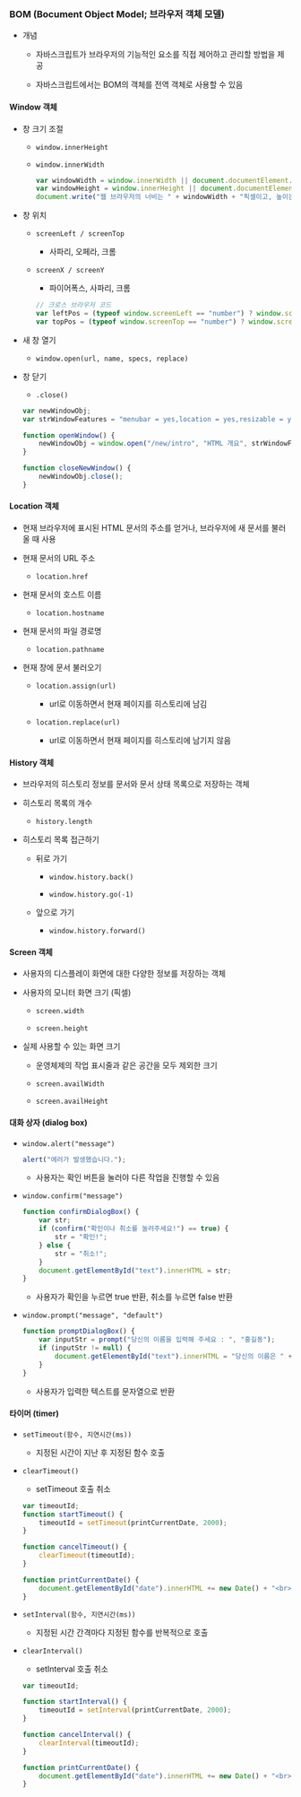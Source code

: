 ### BOM (Bocument Object Model; 브라우저 객체 모델)

- 개념
  
  - 자바스크립트가 브라우저의 기능적인 요소를 직접 제어하고 관리할 방법을 제공
  
  - 자바스크립트에서는 BOM의 객체를 전역 객체로 사용할 수 있음

#### Window 객체

- 창 크기 조절
  
  - `window.innerHeight`
  
  - `window.innerWidth`
    
    ```javascript
    var windowWidth = window.innerWidth || document.documentElement.clientWidth || document.body.clientWidth;
    var windowHeight = window.innerHeight || document.documentElement.clientHeight || document.body.clientHeight;
    document.write("웹 브라우저의 너비는 " + windowWidth + "픽셀이고, 높이는 " + windowHeight + "픽셀입니다.");
    ```

- 창 위치
  
  - `screenLeft / screenTop`
    
    - 사파리, 오페라, 크롬
  
  - `screenX / screenY`
    
    - 파이어폭스, 사파리, 크롬
    
    ```javascript
    // 크로스 브라우저 코드
    var leftPos = (typeof window.screenLeft == "number") ? window.screenLeft : window.screenX;
    var topPos = (typeof window.screenTop == "number") ? window.screenTop : window.screenY;
    ```

- 새 창 열기
  
  - `window.open(url, name, specs, replace)`

- 창 닫기
  
  - `.close()`
  
  ```javascript
  var newWindowObj;
  var strWindowFeatures = "menubar = yes,location = yes,resizable = yes,scrollbars = yes,status = yes";
  
  function openWindow() {
      newWindowObj = window.open("/new/intro", "HTML 개요", strWindowFeatures);
  }
  
  function closeNewWindow() {
      newWindowObj.close();
  }
  ```

#### Location 객체

- 현재 브라우저에 표시된 HTML 문서의 주소를 얻거나, 브라우저에 새 문서를 불러올 때 사용

- 현재 문서의 URL 주소
  
  - `location.href`

- 현재 문서의 호스트 이름
  
  - `location.hostname`

- 현재 문서의 파일 경로명
  
  - `location.pathname`

- 현재 창에 문서 불러오기
  
  - `location.assign(url)`
    
    - url로 이동하면서 현재 페이지를 히스토리에 남김
  
  - `location.replace(url)`
    
    - url로 이동하면서 현재 페이지를 히스토리에 남기지 않음

#### History 객체

- 브라우저의 히스토리 정보를 문서와 문서 상태 목록으로 저장하는 객체

- 히스토리 목록의 개수
  
  - `history.length`

- 히스토리 목록 접근하기
  
  - 뒤로 가기
    
    - `window.history.back()`
    
    - `window.history.go(-1)`
  
  - 앞으로 가기
    
    - `window.history.forward()`

#### Screen 객체

- 사용자의 디스플레이 화면에 대한 다양한 정보를 저장하는 객체

- 사용자의 모니터 화면 크기 (픽셀)
  
  - `screen.width`
  
  - `screen.height`

- 실제 사용할 수 있는 화면 크기
  
  - 운영체제의 작업 표시줄과 같은 공간을 모두 제외한 크기
  
  - `screen.availWidth`
  
  - `screen.availHeight`

#### 대화 상자 (dialog box)

- `window.alert("message")`
  
  ```javascript
  alert("에러가 발생했습니다.");
  ```
  
  - 사용자는 확인 버튼을 눌러야 다른 작업을 진행할 수 있음

- `window.confirm("message")`
  
  ```javascript
  function confirmDialogBox() {
      var str;
      if (confirm("확인이나 취소를 눌러주세요!") == true) {
          str = "확인!";
      } else {
          str = "취소!";
      }
      document.getElementById("text").innerHTML = str;
  }
  ```
  
  - 사용자가 확인을 누르면 true 반환, 취소를 누르면 false 반환

- `window.prompt("message", "default")`
  
  ```javascript
  function promptDialogBox() {
      var inputStr = prompt("당신의 이름을 입력해 주세요 : ", "홍길동");
      if (inputStr != null) {
          document.getElementById("text").innerHTML = "당신의 이름은 " + inputStr + "입니다.";
      }
  }
  ```
  
  - 사용자가 입력한 텍스트를 문자열으로 반환

#### 타이머 (timer)

- `setTimeout(함수, 지연시간(ms))`
  
  - 지정된 시간이 지난 후 지정된 함수 호출

- `clearTimeout()`
  
  - setTimeout 호출 취소
  
  ```javascript
  var timeoutId;
  function startTimeout() {
      timeoutId = setTimeout(printCurrentDate, 2000);
  }
  
  function cancelTimeout() {
      clearTimeout(timeoutId);
  }
  
  function printCurrentDate() {
      document.getElementById("date").innerHTML += new Date() + "<br>";
  }
  ```

- `setInterval(함수, 지연시간(ms))`
  
  - 지정된 시간 간격마다 지정된 함수를 반복적으로 호출

- `clearInterval()`
  
  - setInterval 호출 취소
  
  ```javascript
  var timeoutId;
  
  function startInterval() {
      timeoutId = setInterval(printCurrentDate, 2000);
  }
  
  function cancelInterval() {
      clearInterval(timeoutId);
  }
  
  function printCurrentDate() {
      document.getElementById("date").innerHTML += new Date() + "<br>";
  }
  ```